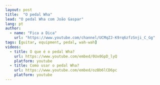 ```yaml
---
layout: post
title:  "O pedal Wha"
lead: "O pedal Wha com João Gaspar"
lang: pt
author:
  - name: "Fica a Dica"
    url: "https://www.youtube.com/channel/UCMqZJ-K9rq6zfzSnji_C_Gg"
tags: [guitar, equipment, pedal, wah-wah]
videos:
  - title: O que é o pedal Wha?
    url: https://www.youtube.com/embed/0Ux0GpD_lyQ
    platform: youtube
  - title: Como usar o pedal Wha?
    url: https://www.youtube.com/embed/ozBb6lCD6pc
    platform: youtube
---
```

